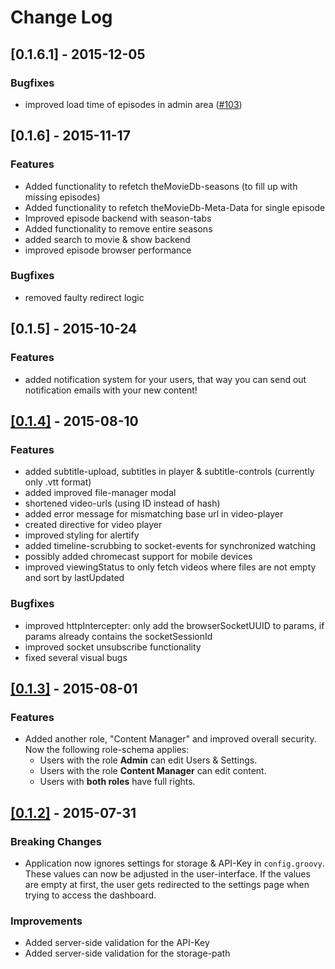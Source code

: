 # Change Log


## [0.1.6.1] - 2015-12-05

### Bugfixes
- improved load time of episodes in admin area ([#103](https://github.com/dularion/streama/issues/1030))


## [0.1.6] - 2015-11-17
### Features
- Added functionality to refetch theMovieDb-seasons (to fill up with missing episodes)
- Added functionality to refetch theMovieDb-Meta-Data for single episode
- Improved episode backend with season-tabs
- Added functionality to remove entire seasons
- added search to movie & show backend
- improved episode browser performance

### Bugfixes
- removed faulty redirect logic


## [0.1.5] - 2015-10-24
### Features
- added notification system for your users, that way you can send out notification emails with your new content! 


## [[0.1.4]](https://github.com/dularion/streama/commit/7f2f0b14b02711ed4596bacf59eb94c6081ae2c2) - 2015-08-10
### Features
- added subtitle-upload, subtitles in player & subtitle-controls (currently only .vtt format)
- added improved file-manager modal
- shortened video-urls (using ID instead of hash)
- added error message for mismatching base url in video-player
- created directive for video player
- improved styling for alertify
- added timeline-scrubbing to socket-events for synchronized watching
- possibly added chromecast support for mobile devices
- improved viewingStatus to only fetch videos where files are not empty and sort by lastUpdated

### Bugfixes
- improved httpIntercepter: only add the browserSocketUUID to params, if params already contains the socketSessionId
- improved socket unsubscribe functionality
- fixed several visual bugs



## [[0.1.3]](https://github.com/dularion/streama/commit/b52f98a96a759da1024daad632be382d1cef9b57) - 2015-08-01
### Features
- Added another role, "Content Manager" and improved overall security. Now the following role-schema applies:
  - Users with the role **Admin** can edit Users & Settings. 
  - Users with the role **Content Manager** can edit content. 
  - Users with **both roles** have full rights.


## [[0.1.2]](https://github.com/dularion/streama/commit/68cf2fb474226399e1558c3f1088aff6a49c7328) - 2015-07-31
### Breaking Changes
- Application now ignores settings for storage & API-Key in `config.groovy`. These values can now be adjusted in the user-interface. If the values are empty at first, the user gets redirected to the settings page when trying to access the dashboard. 

### Improvements
- Added server-side validation for the API-Key
- Added server-side validation for the storage-path

